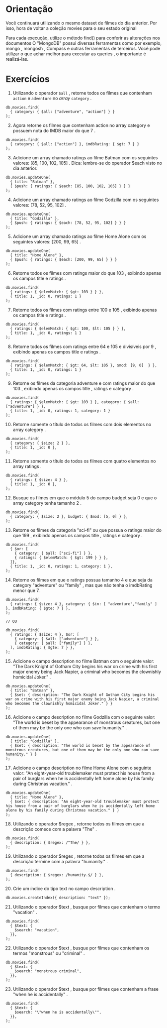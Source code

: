 # Orientação

Você continuará utilizando o mesmo dataset de filmes do dia anterior. Por isso, hora de voltar a coleção movies para o seu estado original

Para cada execução, utilize o método find() para conferir as alterações nos documentos
O "MongoDB" possui diversas ferramentas como por exemplo, mongo , mongosh , Compass e outras ferramentas de terceiros. Você pode utilizar o que achar melhor para executar as queries , o importante é realizá-las.

# Exercícios

1. Utilizando o operador `$all` , retorne todos os filmes que contenham `action` e `adventure` no *array* `category` .
```
db.movies.find(
  { category: { $all: ["adventure", "action"] } }
);
```

2. Agora retorne os filmes que contenham action no array category e possuem nota do IMDB maior do que 7 .
```
db.movies.find(
  { category: { $all: ["action"] }, imdbRating: { $gt: 7 } }
);
```

3. Adicione um array chamado ratings ao filme Batman com os seguintes valores: [85, 100, 102, 105] . Dica: lembre-se do operador $each visto no dia anterior.
```
db.movies.updateOne(
  { title: "Batman" },
  { $push: { ratings: { $each: [85, 100, 102, 105] } } }
);
```

4. Adicione um array chamado ratings ao filme Godzilla com os seguintes valores: [78, 52, 95, 102] .
```
db.movies.updateOne(
  { title: "Godzilla" },
  { $push: { ratings: { $each: [78, 52, 95, 102] } } }
);
```

5. Adicione um array chamado ratings ao filme Home Alone com os seguintes valores: [200, 99, 65] .
```
db.movies.updateOne(
  { title: "Home Alone" },
  { $push: { ratings: { $each: [200, 99, 65] } } }
);
```

6. Retorne todos os filmes com ratings maior do que 103 , exibindo apenas os campos title e ratings .
```
db.movies.find(
  { ratings: { $elemMatch: { $gt: 103 } } },
  { title: 1, _id: 0, ratings: 1 }
);
```

7. Retorne todos os filmes com ratings entre 100 e 105 , exibindo apenas os campos title e ratings .
```
db.movies.find(
  { ratings: { $elemMatch: { $gt: 100, $lt: 105 } } },
  { title: 1, _id: 0, ratings: 1 }
);
```

8. Retorne todos os filmes com ratings entre 64 e 105 e divisíveis por 9 , exibindo apenas os campos title e ratings .
```
db.movies.find(
  { ratings: { $elemMatch: { $gt: 64, $lt: 105 }, $mod: [9, 0]  } },
  { title: 1, _id: 0, ratings: 1 }
);
```

9. Retorne os filmes da categoria adventure e com ratings maior do que 103 , exibindo apenas os campos title , ratings e category .
```
db.movies.find(
  { ratings: { $elemMatch: { $gt: 103 } }, category: { $all: ["adventure"] } },
  { title: 1, _id: 0, ratings: 1, category: 1 }
);
```

10. Retorne somente o título de todos os filmes com dois elementos no array category .
```
db.movies.find(
  { category: { $size: 2 } },
  { title: 1, _id: 0 },
);
```

11. Retorne somente o título de todos os filmes com quatro elementos no array ratings .
```
db.movies.find(
  { ratings: { $size: 4 } },
  { title: 1, _id: 0 },
);
```

12. Busque os filmes em que o módulo 5 do campo budget seja 0 e que o array category tenha tamanho 2 .
```
db.movies.find(
  { category: { $size: 2 }, budget: { $mod: [5, 0] } },
);
```

13. Retorne os filmes da categoria "sci-fi" ou que possua o ratings maior do que 199 , exibindo apenas os campos title , ratings e category .
```
db.movies.find(
  { $or: [
    { category: { $all: ["sci-fi"] } },
    { ratings: { $elemMatch: { $gt: 199 } } },
  ]},
  { title: 1, _id: 0, ratings: 1, category: 1 },
);
```

14. Retorne os filmes em que o ratings possua tamanho 4 e que seja da category "adventure" ou "family" , mas que não tenha o imdbRating menor que 7.
```
db.movies.find(
  { ratings: { $size: 4 }, category: { $in: [ "adventure","family" ] }, imdbRating: { $gte: 7 } },
);

// OU

db.movies.find(
  { ratings: { $size: 4 }, $or: [
    { category: { $all: ["adventure"] } },
    { category: { $all: ["family"] } },
  ], imdbRating: { $gte: 7 } },
);
```

15. Adicione o campo description no filme Batman com o seguinte valor: "The Dark Knight of Gotham City begins his war on crime with his first major enemy being Jack Napier, a criminal who becomes the clownishly homicidal Joker." .
```
db.movies.updateOne(
  { title: "Batman" },
  { $set: { description: "The Dark Knight of Gotham City begins his war on crime with his first major enemy being Jack Napier, a criminal who becomes the clownishly homicidal Joker." } }
);
```

16. Adicione o campo description no filme Godzilla com o seguinte valor: "The world is beset by the appearance of monstrous creatures, but one of them may be the only one who can save humanity." .
```
db.movies.updateOne(
  { title: "Godzilla" },
  { $set: { description: "The world is beset by the appearance of monstrous creatures, but one of them may be the only one who can save humanity." } }
);
```

17. Adicione o campo description no filme Home Alone com o seguinte valor: "An eight-year-old troublemaker must protect his house from a pair of burglars when he is accidentally left home alone by his family during Christmas vacation." .
```
db.movies.updateOne(
  { title: "Home Alone" },
  { $set: { description: "An eight-year-old troublemaker must protect his house from a pair of burglars when he is accidentally left home alone by his family during Christmas vacation." } }
);
```

18. Utilizando o operador $regex , retorne todos os filmes em que a descrição comece com a palavra "The" .
```
db.movies.find(
  { description: { $regex: /^The/ } },
);
```


19. Utilizando o operador $regex , retorne todos os filmes em que a descrição termine com a palavra "humanity." .
```
db.movies.find(
  { description: { $regex: /humanity.$/ } },
);
```

20. Crie um índice do tipo text no campo description .
```
db.movies.createIndex({ description: "text" });
```

21. Utilizando o operador $text , busque por filmes que contenham o termo "vacation" .
```
db.movies.find(
  { $text: {
    $search: "vacation",
  }},
);
```

22. Utilizando o operador $text , busque por filmes que contenham os termos "monstrous" ou "criminal" .
```
db.movies.find(
  { $text: {
    $search: "monstrous criminal",
  }},
);
```

23. Utilizando o operador $text , busque por filmes que contenham a frase "when he is accidentally" .
```
db.movies.find(
  { $text: {
    $search: "\"when he is accidentally\"",
  }},
);
```
